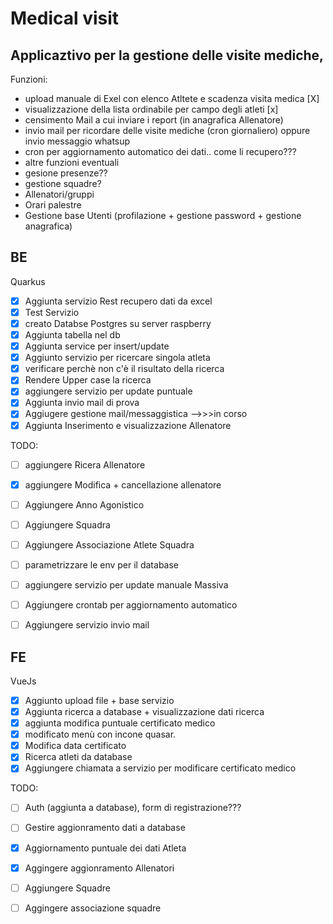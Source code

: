 # Medical visit
## Applicaztivo per la gestione delle visite mediche,
Funzioni:
 - upload manuale di Exel con elenco Atltete e scadenza visita medica [X]
 - visualizzazione  della lista ordinabile per campo degli atleti [x]
 - censimento Mail a cui inviare i report (in anagrafica Allenatore)
 - invio mail per ricordare delle visite mediche (cron giornaliero) oppure invio messaggio whatsup
 - cron per aggiornamento automatico dei dati.. come li recupero???
 - altre funzioni eventuali
 - gesione presenze?? 
 - gestione squadre?
 - Allenatori/gruppi
 - Orari palestre
 - Gestione base Utenti (profilazione + gestione password + gestione anagrafica)


## BE
Quarkus
 - [X] Aggiunta servizio Rest recupero dati da excel
 - [X] Test Servizio
 - [X] creato Databse Postgres su server raspberry
 - [X] Aggiunta tabella nel db
 - [X] Aggiunta service per insert/update
 - [X] Aggiunto servizio per ricercare singola atleta
 - [X] verificare perchè non c'è il risultato della ricerca
 - [X] Rendere Upper case la ricerca
 - [X] aggiungere servizio per update puntuale
 - [X] Aggiunta invio mail di prova
 - [X] Aggiugere gestione mail/messaggistica -->>>in corso 
 - [X] Aggiunta Inserimento e visualizzazione Allenatore
 
TODO:

 - [ ] aggiungere Ricera Allenatore
 - [X] aggiungere Modifica + cancellazione allenatore
 - [ ] Aggiungere Anno Agonistico
 - [ ] Aggiungere Squadra 
 - [ ] Aggiungere Associazione Atlete Squadra
 - [ ] parametrizzare le env per il database  
 - [ ] aggiungere servizio per update manuale Massiva
 - [ ] Aggiungere crontab per aggiornamento automatico

 - [ ] Aggiungere servizio invio mail

 
## FE
VueJs
- [X] Aggiunto upload file + base servizio
- [X] Aggiunta ricerca a database + visualizzazione dati ricerca
- [X] aggiunta modifica puntuale certificato medico 
- [X] modificato menù con incone quasar.
- [X] Modifica data certificato
- [X] Ricerca atleti da database
- [x] Aggiungere chiamata a servizio per modificare certificato medico

TODO:
 
 - [ ] Auth (aggiunta a database), form di registrazione???
 - [ ] Gestire aggionramento dati a database
 - [X] Aggiornamento puntuale dei dati Atleta
 - [X] Aggingere aggionramento Allenatori
 - [ ] Aggiungere Squadre
 - [ ] Aggingere associazione squadre

